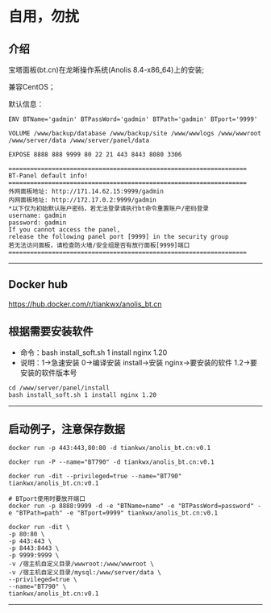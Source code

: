 # 自用，勿扰

## 介绍  

宝塔面板(bt.cn)在龙晰操作系统(Anolis 8.4-x86_64)上的安装;

兼容CentOS；   

默认信息：

```
ENV BTName='gadmin' BTPassWord='gadmin' BTPath='gadmin' BTport='9999'

VOLUME /www/backup/database /www/backup/site /www/wwwlogs /www/wwwroot /www/server/data /www/server/panel/data

EXPOSE 8888 888 9999 80 22 21 443 8443 8080 3306

==================================================================
BT-Panel default info!
==================================================================
外网面板地址: http://171.14.62.15:9999/gadmin
内网面板地址: http://172.17.0.2:9999/gadmin
*以下仅为初始默认账户密码，若无法登录请执行bt命令重置账户/密码登录
username: gadmin
password: gadmin
If you cannot access the panel,
release the following panel port [9999] in the security group
若无法访问面板，请检查防火墙/安全组是否有放行面板[9999]端口
==================================================================
```

---

## Docker hub

https://hub.docker.com/r/tiankwx/anolis_bt.cn


##  根据需要安装软件
- 命令：bash install_soft.sh 1 install nginx 1.20
- 说明：1->急速安装 0->编译安装 install->安装 nginx->要安装的软件 1.2->要安装的软件版本号

```
cd /www/server/panel/install
bash install_soft.sh 1 install nginx 1.20
```
---

## 启动例子，注意保存数据
```
docker run -p 443:443,80:80 -d tiankwx/anolis_bt.cn:v0.1

docker run -P --name="BT790" -d tiankwx/anolis_bt.cn:v0.1

docker run -dit --privileged=true --name="BT790" tiankwx/anolis_bt.cn:v0.1

# BTport使用时要放开端口
docker run -p 8888:9999 -d -e "BTName=name" -e "BTPassWord=password" -e "BTPath=path" -e "BTport=9999" tiankwx/anolis_bt.cn:v0.1

docker run -dit \
-p 80:80 \
-p 443:443 \
-p 8443:8443 \
-p 9999:9999 \
-v /宿主机自定义目录/wwwroot:/www/wwwroot \
-v /宿主机自定义目录/mysql:/www/server/data \
--privileged=true \
--name="BT790" \
tiankwx/anolis_bt.cn:v0.1

```

---
